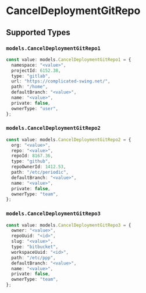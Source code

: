 # CancelDeploymentGitRepo


## Supported Types

### `models.CancelDeploymentGitRepo1`

```typescript
const value: models.CancelDeploymentGitRepo1 = {
  namespace: "<value>",
  projectId: 6152.38,
  type: "gitlab",
  url: "https://complicated-swing.net/",
  path: "/home",
  defaultBranch: "<value>",
  name: "<value>",
  private: false,
  ownerType: "user",
};
```

### `models.CancelDeploymentGitRepo2`

```typescript
const value: models.CancelDeploymentGitRepo2 = {
  org: "<value>",
  repo: "<value>",
  repoId: 8167.36,
  type: "github",
  repoOwnerId: 1412.53,
  path: "/etc/periodic",
  defaultBranch: "<value>",
  name: "<value>",
  private: false,
  ownerType: "team",
};
```

### `models.CancelDeploymentGitRepo3`

```typescript
const value: models.CancelDeploymentGitRepo3 = {
  owner: "<value>",
  repoUuid: "<id>",
  slug: "<value>",
  type: "bitbucket",
  workspaceUuid: "<id>",
  path: "/etc/ppp",
  defaultBranch: "<value>",
  name: "<value>",
  private: false,
  ownerType: "team",
};
```

